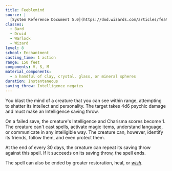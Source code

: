 ```yaml
---
title: Feeblemind
source: |
  [System Reference Document 5.0](https://dnd.wizards.com/articles/features/systems-reference-document-srd)
classes:
  - Bard
  - Druid
  - Warlock
  - Wizard
level: 8
school: Enchantment
casting_time: 1 action
range: 150 feet
components: V, S, M
material_components:
  - a handful of clay, crystal, glass, or mineral spheres
duration: Instantaneous
saving_throw: Intelligence negates
---
```


You blast the mind of a creature that you can see within range, attempting to shatter its intellect and personality. The target takes 4d6 psychic damage and must make an Intelligence saving throw.

On a failed save, the creature's Intelligence and Charisma scores become 1. The creature can't cast spells, activate magic items, understand language, or communicate in any intelligible way. The creature can, however, identify its friends, follow them, and even protect them.

At the end of every 30 days, the creature can repeat its saving throw against this spell. If it succeeds on its saving throw, the spell ends.

The spell can also be ended by greater restoration, heal, or *[wish](/spells/wish/)*.
